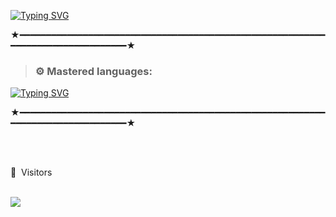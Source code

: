 [![Typing SVG](https://readme-typing-svg.demolab.com?font=Unbounded&size=30&pause=1000&color=DC00F7&width=435&lines=COLDZSDEV)](https://git.io/typing-svg)

★━━━━━━━━━━━━━━━━━━━━━━━━━━━━━━━━━━━━━━━━━━━━━━━━━━━━━━━━━━━━━━━━━━━━━━━━━━━━━━━━★


> ### ⚙️ Mastered languages: 
[![Typing SVG](https://readme-typing-svg.demolab.com?font=Fira+Code&duration=750&pause=15&color=6263F7&width=435&lines=C%2B%2B%2C;python%2C;batch%2C;lua%2C;javascript%2C)](https://git.io/typing-svg)

★━━━━━━━━━━━━━━━━━━━━━━━━━━━━━━━━━━━━━━━━━━━━━━━━━━━━━━━━━━━━━━━━━━━━━━━━━━━━━━━━★

 <br><br>
<p>👀 &nbsp;Visitors</p>
 <br>
<img align="left" src="https://profile-counter.glitch.me/coldzsdev/count.svg" />
